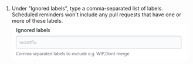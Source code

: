 1. Under "Ignored labels", type a comma-separated list of labels. Scheduled reminders won't include any pull requests that have one or more of these labels. ![Ignored labels field](/assets/images/help/settings/scheduled-reminders-ignored-labels-field.png)
